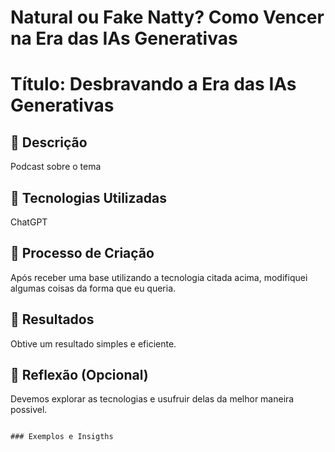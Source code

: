 # Natural ou Fake Natty? Como Vencer na Era das IAs Generativas

# Título: Desbravando a Era das IAs Generativas

## 📒 Descrição
Podcast sobre o tema 

## 🤖 Tecnologias Utilizadas
ChatGPT

## 🧐 Processo de Criação
Após receber uma base utilizando a tecnologia citada acima, modifiquei algumas coisas da forma que eu queria.

## 🚀 Resultados
Obtive um resultado simples e eficiente.

## 💭 Reflexão (Opcional)
Devemos explorar as tecnologias e usufruir delas da melhor maneira possivel.
```

### Exemplos e Insigths

